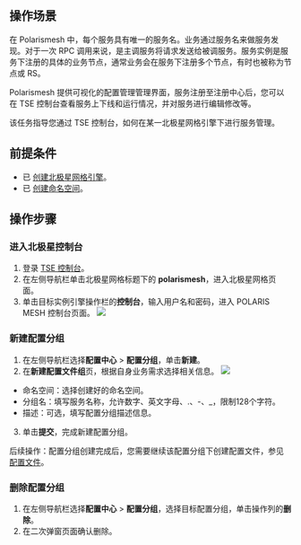  ## 操作场景

在 Polarismesh 中，每个服务具有唯一的服务名。业务通过服务名来做服务发现。对于一次 RPC 调用来说，是主调服务将请求发送给被调服务。服务实例是服务下注册的具体的业务节点，通常业务会在服务下注册多个节点，有时也被称为节点或 RS。

Polarismesh 提供可视化的配置管理管理界面，服务注册至注册中心后，您可以在 TSE 控制台查看服务上下线和运行情况，并对服务进行编辑修改等。

该任务指导您通过 TSE 控制台，如何在某一北极星网格引擎下进行服务管理。

## 前提条件

- 已 [创建北极星网格引擎](https://cloud.tencent.com/document/product/1364/61430)。
- 已 [创建命名空间](https://cloud.tencent.com/document/product/1364/61426)。

## 操作步骤

### 进入北极星控制台

1. 登录 [TSE 控制台](https://console.cloud.tencent.com/tse)。
2. 在左侧导航栏单击北极星网格标题下的 **polarismesh**，进入北极星网格页面。
3. 单击目标实例引擎操作栏的**控制台**，输入用户名和密码，进入 POLARIS MESH 控制台页面。
   ![](https://qcloudimg.tencent-cloud.cn/raw/2b2e6f7cd376f1dd5ba9c440c0fdf3c6.png)

### 新建配置分组

1. 在左侧导航栏选择**配置中心** > **配置分组**，单击**新建**。
2. 在**新建配置文件组**页，根据自身业务需求选择相关信息。
   ![](https://qcloudimg.tencent-cloud.cn/raw/25ffa1ed0badae7d0e2fad3120a163be.png)
  -  命名空间：选择创建好的命名空间。
  -  分组名：填写服务名称，允许数字、英文字母、.、-、\_，限制128个字符。
  -  描述：可选，填写配置分组描述信息。
3. 单击**提交**，完成新建配置分组。

后续操作：配置分组创建完成后，您需要继续该配置分组下创建配置文件，参见 [配置文件](https://cloud.tencent.com/document/product/1364/61436)。

### 删除配置分组

1. 在左侧导航栏选择**配置中心** > **配置分组**，选择目标配置分组，单击操作列的**删除**。
2. 在二次弹窗页面确认删除。
